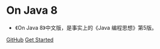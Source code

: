 # On Java 8

- 《On Java 8》中文版，是事实上的《Java 编程思想》第5版。

[GitHub](https://github.com/itx-man/OnJava8)
[Get Started](books/thinking-in-java-5rd-chinese/sidebar.md)







